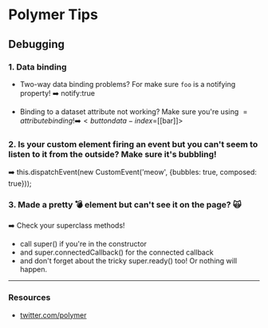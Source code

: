# Polymer Tips

## Debugging

### 1. Data binding

- Two-way data binding problems? For <my-element foo={{bar}}> make sure `foo` is a notifying property! ➡️ notify:true

- Binding to a dataset attribute not working? Make sure you're using $= attribute binding! ➡️ <button data-index$=[[bar]]>

### 2. Is your custom element firing an event but you can't seem to listen to it from the outside? Make sure it's bubbling!

➡️ this.dispatchEvent(new CustomEvent('meow', {bubbles: true, composed: true}));

### 3. Made a pretty 💣 element but can't see it on the page? 🙀

➡️ Check your superclass methods!
- call super() if you're in the constructor
- and super.connectedCallback() for the connected callback
- and don't forget about the tricky super.ready() too! Or nothing will happen.

---

### Resources

- [twitter.com/polymer](https://twitter.com/polymer)
